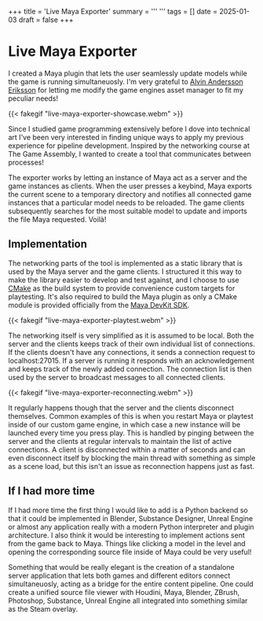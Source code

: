+++
title = 'Live Maya Exporter'
summary = '''
'''
tags = []
date = 2025-01-03
draft = false
+++
# Live Maya Exporter
I created a Maya plugin that lets the user seamlessly update models while the game is running simultaneuosly. I'm very grateful to [Alvin Andersson Eriksson](www.alvineriksson.com) for letting me modify the game engines asset manager to fit my peculiar needs!

{{< fakegif "live-maya-exporter-showcase.webm" >}}

Since I studied game programming extensively before I dove into technical art I've been very interested in finding unique ways to apply my previous experience for pipeline development. Inspired by the networking course at The Game Assembly, I wanted to create a tool that communicates between processes!

The exporter works by letting an instance of Maya act as a server and the game instances as clients. When the user presses a keybind, Maya exports the current scene to a temporary directory and notifies all connected game instances that a particular model needs to be reloaded. The game clients subsequently searches for the most suitable model to update and imports the file Maya requested. Voilà!


## Implementation
The networking parts of the tool is implemented as a static library that is used by the Maya server and the game clients. I structured it this way to make the library easier to develop and test against, and I choose to use [CMake](https://cmake.org/) as the build system to provide convenience custom targets for playtesting. It's also required to build the Maya plugin as only a CMake module is provided officially from the [Maya DevKit SDK](https://aps.autodesk.com/developer/overview/maya).

{{< fakegif "live-maya-exporter-playtest.webm" >}}

The networking itself is very simplified as it is assumed to be local. Both the server and the clients keeps track of their own individual list of connections. If the clients doesn't have any connections, it sends a connection request to localhost:27015. If a server is running it responds with an acknowledgement and keeps track of the newly added connection. The connection list is then used by the server to broadcast messages to all connected clients.

{{< fakegif "live-maya-exporter-reconnecting.webm" >}}

It regularly happens though that the server and the clients disconnect themselves. Common examples of this is when you restart Maya or playtest inside of our custom game engine, in which case a new instance will be launched every time you press play. This is handled by pinging between the server and the clients at regular intervals to maintain the list of active connections. A client is disconnected within a matter of seconds and can even disconnect itself by blocking the main thread with something as simple as a scene load, but this isn't an issue as reconnection happens just as fast.

## If I had more time
If I had more time the first thing I would like to add is a Python backend so that it could be implemented in Blender, Substance Designer, Unreal Engine or almost any application really with a modern Python interpreter and plugin architecture. I also think it would be interesting to implement actions sent from the game back to Maya. Things like clicking a model in the level and opening the corresponding source file inside of Maya could be very useful!

Something that would be really elegant is the creation of a standalone server application that lets both games and different editors connect simultaneuosly, acting as a bridge for the entire content pipeline. One could create a unified source file viewer with Houdini, Maya, Blender, ZBrush, Photoshop, Substance, Unreal Engine all integrated into something similar as the Steam overlay.